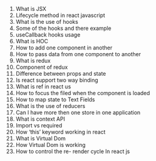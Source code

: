 1.	What is JSX
2.	Lifecycle method in react javascript
3.	What is the use of hooks
4.	Some of the hooks and there example
5.	useCallback hooks usage
6.	What is HOC
7.	How to add one component in another
8.	How to pass data from one component to another
9.	What is redux
10.	Component of redux
11.	Difference between props and state
12.	Is react support two way binding
13.	What is ref in react us
14.	How to focus the filed when the component is loaded
15.	How to map state to Text Fields
16.	What is the use of reducers
17.	Can I have more then one store in one application
18.	What is context API
19.	Import vs required
20.	How ‘this’ keyword working in react
21.	What is Virtual Dom
22.	How Virtual Dom is working
23.	How to control the re- render cycle In react js
